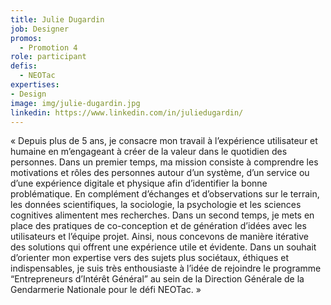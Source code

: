 ```yaml
---
title: Julie Dugardin
job: Designer
promos:
  - Promotion 4
role: participant
defis:
  - NEOTac
expertises:
- Design
image: img/julie-dugardin.jpg
linkedin: https://www.linkedin.com/in/juliedugardin/
---
```

« Depuis plus de 5 ans, je consacre mon travail à l’expérience utilisateur et humaine en m’engageant à créer de la valeur dans le quotidien des personnes. Dans un premier temps, ma mission consiste à comprendre les motivations et rôles des personnes autour d’un système, d’un service ou d’une expérience digitale et physique afin d’identifier la bonne problématique. En complément d’échanges et d’observations sur le terrain, les données scientifiques, la sociologie, la psychologie et les sciences cognitives alimentent mes recherches. Dans un second temps, je mets en place des pratiques de co-conception et de génération d’idées avec les utilisateurs et l’équipe projet. Ainsi, nous concevons de manière itérative des solutions qui offrent une expérience utile et évidente. Dans un souhait d’orienter mon expertise vers des sujets plus sociétaux, éthiques et indispensables, je suis très enthousiaste à l’idée de rejoindre le programme “Entrepreneurs d’Intérêt Général” au sein de la Direction Générale de la Gendarmerie Nationale pour le défi NEOTac. »
